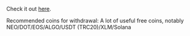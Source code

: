 Check it out [here](https://bitfinex.com/?refcode=6JrRWXpwA).

Recommended coins for withdrawal: A lot of useful free coins, notably NEO/DOT/EOS/ALGO/USDT (TRC20)/XLM/Solana